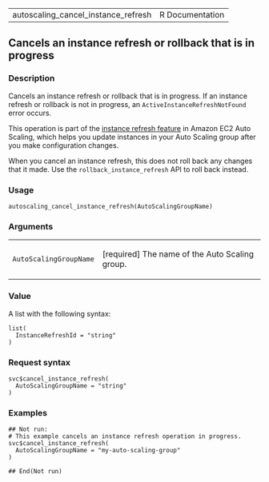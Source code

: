 <table style="width: 100%;">
<tbody>
<tr class="odd">
<td>autoscaling_cancel_instance_refresh</td>
<td style="text-align: right;">R Documentation</td>
</tr>
</tbody>
</table>

## Cancels an instance refresh or rollback that is in progress

### Description

Cancels an instance refresh or rollback that is in progress. If an
instance refresh or rollback is not in progress, an
`ActiveInstanceRefreshNotFound` error occurs.

This operation is part of the [instance refresh
feature](https://docs.aws.amazon.com/autoscaling/ec2/userguide/asg-instance-refresh.html)
in Amazon EC2 Auto Scaling, which helps you update instances in your
Auto Scaling group after you make configuration changes.

When you cancel an instance refresh, this does not roll back any changes
that it made. Use the `rollback_instance_refresh` API to roll back
instead.

### Usage

    autoscaling_cancel_instance_refresh(AutoScalingGroupName)

### Arguments

<table>
<colgroup>
<col style="width: 35%" />
<col style="width: 65%" />
</colgroup>
<tbody>
<tr class="odd">
<td><code
id="autoscaling_cancel_instance_refresh_:_AutoScalingGroupName">AutoScalingGroupName</code></td>
<td><p>[required] The name of the Auto Scaling group.</p></td>
</tr>
</tbody>
</table>

### Value

A list with the following syntax:

    list(
      InstanceRefreshId = "string"
    )

### Request syntax

    svc$cancel_instance_refresh(
      AutoScalingGroupName = "string"
    )

### Examples

    ## Not run: 
    # This example cancels an instance refresh operation in progress.
    svc$cancel_instance_refresh(
      AutoScalingGroupName = "my-auto-scaling-group"
    )

    ## End(Not run)
